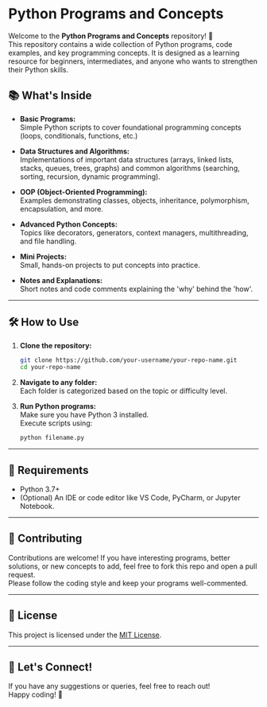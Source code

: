 # Python Programs and Concepts

Welcome to the **Python Programs and Concepts** repository! 🚀  
This repository contains a wide collection of Python programs, code examples, and key programming concepts. It is designed as a learning resource for beginners, intermediates, and anyone who wants to strengthen their Python skills.

## 📚 What's Inside

- **Basic Programs:**  
  Simple Python scripts to cover foundational programming concepts (loops, conditionals, functions, etc.)

- **Data Structures and Algorithms:**  
  Implementations of important data structures (arrays, linked lists, stacks, queues, trees, graphs) and common algorithms (searching, sorting, recursion, dynamic programming).

- **OOP (Object-Oriented Programming):**  
  Examples demonstrating classes, objects, inheritance, polymorphism, encapsulation, and more.

- **Advanced Python Concepts:**  
  Topics like decorators, generators, context managers, multithreading, and file handling.

- **Mini Projects:**  
  Small, hands-on projects to put concepts into practice.

- **Notes and Explanations:**  
  Short notes and code comments explaining the 'why' behind the 'how'.

---

## 🛠️ How to Use

1. **Clone the repository:**
   ```bash
   git clone https://github.com/your-username/your-repo-name.git
   cd your-repo-name
   ```

2. **Navigate to any folder:**  
   Each folder is categorized based on the topic or difficulty level.

3. **Run Python programs:**  
   Make sure you have Python 3 installed.  
   Execute scripts using:
   ```bash
   python filename.py
   ```

---

## 📌 Requirements

- Python 3.7+
- (Optional) An IDE or code editor like VS Code, PyCharm, or Jupyter Notebook.

---

## 🤝 Contributing

Contributions are welcome! If you have interesting programs, better solutions, or new concepts to add, feel free to fork this repo and open a pull request.  
Please follow the coding style and keep your programs well-commented.

---

## 📄 License

This project is licensed under the [MIT License](LICENSE).

---

## 💬 Let's Connect!

If you have any suggestions or queries, feel free to reach out!  
Happy coding! 🎯
